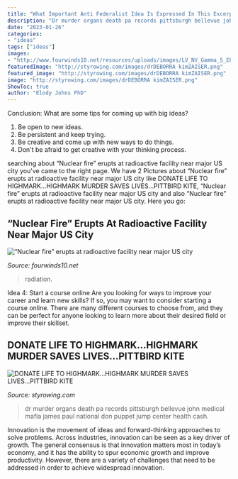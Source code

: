 ```yaml
---
title: "What Important Anti Federalist Idea Is Expressed In This Excerpt ~ “nuclear Fire” Erupts At Radioactive Facility Near Major Us City"
description: "Dr murder organs death pa records pittsburgh bellevue john medical mafia james paul national don puppet jump center health cash"
date: "2023-01-26"
categories:
- "ideas"
tags: ["ideas"]
images:
- "http://www.fourwinds10.net/resources/uploads/images/LV_NV_Gamma_5_EPA.jpg"
featuredImage: "http://styrowing.com/images/drDEBORRA kimZAISER.png"
featured_image: "http://styrowing.com/images/drDEBORRA kimZAISER.png"
image: "http://styrowing.com/images/drDEBORRA kimZAISER.png"
ShowToc: true
author: "Elody Johns PhD"
---
```



Conclusion: What are some tips for coming up with big ideas?
1. Be open to new ideas.
2. Be persistent and keep trying.
3. Be creative and come up with new ways to do things.
4. Don't be afraid to get creative with your thinking process.

	

		
searching about “Nuclear fire” erupts at radioactive facility near major US city you've came to the right page. We have 2 Pictures about “Nuclear fire” erupts at radioactive facility near major US city like DONATE LIFE TO HIGHMARK...HIGHMARK MURDER SAVES LIVES...PITTBIRD KITE, “Nuclear fire” erupts at radioactive facility near major US city and also “Nuclear fire” erupts at radioactive facility near major US city. Here you go:
		
    
## “Nuclear Fire” Erupts At Radioactive Facility Near Major US City

<img loading=lazy src="http://www.fourwinds10.net/resources/uploads/images/LV_NV_Gamma_5_EPA.jpg" onerror="this.onerror=null;this.src='https://tse2.mm.bing.net/th?id=OIP.pmRj4IecF-Qu7F6V_T3vwQAAAA&amp;pid=15.1';" alt="“Nuclear fire” erupts at radioactive facility near major US city">

_Source: fourwinds10.net_

>radiation. 

	

Idea 4: Start a course online
Are you looking for ways to improve your career and learn new skills? If so, you may want to consider starting a course online. There are many different courses to choose from, and they can be perfect for anyone looking to learn more about their desired field or improve their skillset.

    
## DONATE LIFE TO HIGHMARK...HIGHMARK MURDER SAVES LIVES...PITTBIRD KITE

<img loading=lazy src="http://styrowing.com/images/drDEBORRA kimZAISER.png" onerror="this.onerror=null;this.src='https://tse2.mm.bing.net/th?id=OIP.xYgsQobfia0i8rDi8odY2QAAAA&amp;pid=15.1';" alt="DONATE LIFE TO HIGHMARK...HIGHMARK MURDER SAVES LIVES...PITTBIRD KITE">

_Source: styrowing.com_

>dr murder organs death pa records pittsburgh bellevue john medical mafia james paul national don puppet jump center health cash. 

	

Innovation is the movement of ideas and forward-thinking approaches to solve problems. Across industries, innovation can be seen as a key driver of growth. The general consensus is that innovation matters most in today’s economy, and it has the ability to spur economic growth and improve productivity. However, there are a variety of challenges that need to be addressed in order to achieve widespread innovation.


